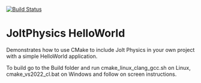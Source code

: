 [![Build Status](https://github.com/jrouwe/JoltPhysicsHelloWorld/actions/workflows/build.yml/badge.svg)](https://github.com/jrouwe/JoltPhysicsHelloWorld/actions/)

# JoltPhysics HelloWorld

Demonstrates how to use CMake to include Jolt Physics in your own project with a simple HelloWorld application.

To build go to the Build folder and run cmake_linux_clang_gcc.sh on Linux, cmake_vs2022_cl.bat on Windows and follow on screen instructions.
